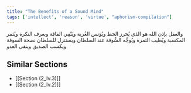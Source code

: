 ```yaml
---
title: "The Benefits of a Sound Mind"
tags: ['intellect', 'reason', 'virtue', "aphorism-compilation"]
---
```


 والعقل  بإذن الله  هو الذي يُحرز الحظ ويُؤنس الغُربة ويَنْفِي الفاقة ويعرف النكرة ويُثمر المكسبة ويُطيب الثمرة ويُوجِّه السُّوقة عند السلطان ويستنزل للسلطان نصحة السوقة ويكسب الصديق وينفي العدو

## Similar Sections
- [[Section (2_lv.3)]]
 - [[Section (2_lv.2)]]
